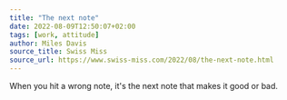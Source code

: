 ```yaml
---
title: "The next note"
date: 2022-08-09T12:50:07+02:00
tags: [work, attitude]
author: Miles Davis
source_title: Swiss Miss
source_url: https://www.swiss-miss.com/2022/08/the-next-note.html
---
```


When you hit a wrong note, it's the next note that makes it good or bad.
